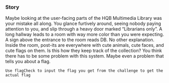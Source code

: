 ### Story

Maybe looking at the user-facing parts of the HQB Multimedia Library was your mistake all along. You glance furtively around, seeing nobody paying attention to you, and slip through a heavy door marked “Librarians only”. A long hallway leads to a room with way more color than you were expecting. A sign above the entrance to the room reads DB. No other explanation. Inside the room, post-its are everywhere with cute animals, cute faces, and cute flags on them. Is this how they keep track of the collection? You think there has to be some problem with this system. Maybe even a problem that tells you about a flag.

`Use flagCheck to input the flag you get from the challenge to get the actual flag`